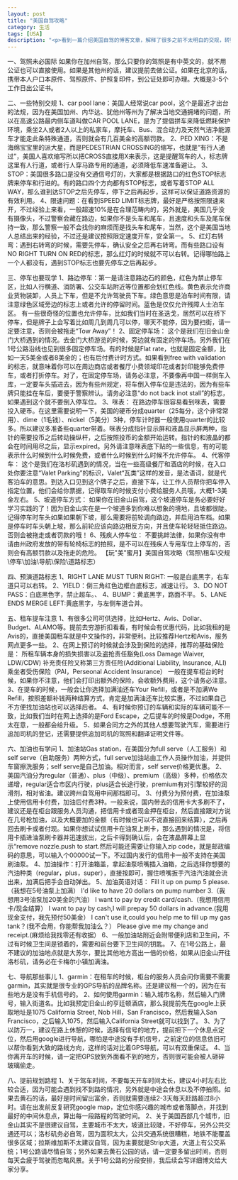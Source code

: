 ```yaml
---
layout: post
title: "美国自驾攻略"
category: 生活
tags: [USA]
description: "<p>看到一篇介绍美国自驾的博客文章，解释了很多之前不太明白的交规，转贴备忘。<a href=http://blog.sina.com.cn/s/blog_621571b70101mh52.html?tj=2><i class=icon-share></i>原文地址</a></p>"
---
```


一、驾照未必国际
如果你在加州自驾，那么只要你的驾照是有中英文的，就不用公证也可以直接使用。如果是其他州的话，建议提前去做公证。如果在北京的话，携带本人户口本原件、驾照原件、护照复印件，到公证处即可办理。大概是3-5个工作日出公证书。

二、一些特别交规
1、car pool lane：美国人经常说car pool，这个是最近才出台的法规，因为在美国加州、内华达、犹他州等州为了解决当地交通拥堵的问题，所以在高速公路最内侧车道叫做CAR POOL LANE，是为了提倡拼车来降低燃耗保护环境，乘坐2人或者2人以上的私家车，摩托车、Bus、混合动力及天然气洁净能源车才能走此条特殊通道，否则就会有几百美金的高额罚款。
2、PED XING：不是海绵宝宝里的派大星，而是PEDESTRIAN CROSSING的缩写，也就是“有行人通过”，美国人喜欢缩写所以把CROSS直接用X来表示，这是提醒驾车的人，标志牌这里有人行道，或者行人穿马路专用的通道，必须降低车速准备避让。
3、STOP：美国很多路口是没有交通信号灯的，大家都是根据路口的红色STOP标志牌来停车和行进的。有的路口四个方向都有STOP标志，或者写着STOP ALL WAY，那么谁到达STOP之后先停车，停下之后再起步，这样可以保证道路资源的有效利用。
4、限速问题：在看到SPEED LIMIT标志牌，最好是严格按照限速来开，不过经验上来看，一般超速10%是在合理范畴内的，另外就是，美国几乎没有摄像头，不过警察会藏在路边，如果你不是头车和尾车，且速度和头车及尾车保持一致，那么警察一般不会找你的麻烦而是找头车和尾车，当然，这个是美国当地人总结出来的经验，不过还是建议按照限定速度开车，安全第一。
5、红灯右转弯：遇到右转弯的时候，需要先停车，确认安全之后再右转弯。而有些路口设有NO RIGHT TURN ON RED的标志，那么红灯的时候就不可以右转。记得哪怕路上一个人都没有，遇到STOP标志也要先停车之后再起步。

三、停车也要现学
1、路边停车：第一是请注意路边石的颜色，红色为禁止停车区，比如人行横道、消防署、公交车站附近等位置都会划红色线。黄色表示允许商业货物装卸，人员上下车，但是不允许驾驶员下车。绿色意思是泊车时间有限，请注意绿色区域旁边的标志上或者允许的停留时间。蓝色是仅仅允许残障人士泊车区。
有一些很奇怪的位置也允许停车，比如我们当时在圣迭戈，居然可以在桥下停车，但是牌子上会写着比如周几到周几可以停，哪天不能停，因为要扫街，请一定要注意，否则会被拖走“Tow Away”！
2、固定停车场：
这个是我们在旧金山金门大桥遇到的情况。去金门大桥游览的时候，旁边就有固定的停车场。另外我们在1号公路沿线也见到很多固定停车场。有的时候是Flat rate，也就是固定金额，比如一天5美金或者8美金的；也有后付费计时方式。如果看到free with validation的标志，就意味着你可以在周边商店或者餐厅小费领域印花或者封印能够免费停车，或者打折停车。对了，在固定停车场，请务必注意，不要像再中国一样倒车入库，一定要车头插进去，因为有些州规定，将车倒入停车位是违法的，因为有些车牌只能挂在车后，要便于警察辨认。请务必注意“do not back inot stall”的标志，如果遇到这个就不要倒入停车位。
3、咪表：
在路边停车很容易看到咪表，需要投入硬币。在这里需要说明一下，美国的硬币分成quarter（25每分，这个非常常用）、dime（1毛钱）、nickel（5美分）3种，停车计时器一般使用quarter的比较多。所以建议多准备些quarter带着。咪表分成指针显示屏和液晶显示屏两种，指针的需要投币之后转动操纵杆，之后按照投币的金额开始运转。指针的和液晶的都会在时间用尽之后，显示expired。另外请注意咪表底下贴的一些信息，有的可能表示什么时候到什么时候免费，或者什么时候到什么时候不允许停车。
4、代客停车：
这个是我们在洛杉矶遇到的情况，当在一些高级餐厅和酒店的时候，在入口处你要注意“Valet Parking”的标识，Valet“瓦类”这样的发音，是法语词，就是代客泊车的意思。到达入口见到这个牌子之后，直接下车，让工作人员帮你把车停入指定位置，他们会给你票据，记得取车的时候支付小费给服务人员哦，大概1-3美金左右。
5、坡道停车方式：
如果你在旧金山自驾，这个坡道停车是务必要好好学习实践的了！因为旧金山实在是一个坡道多到你难以想象的境地，且坡都很陡。记得停车时车头如果如果朝下坡，那么需要将前轮调向路边，并启用泊车档。如果是停车时车头朝上坡，那么前轮应该向路边相反方向，并且使车轮轻轻抵住路边。否则会被拖走或者罚款的哦！
6、残疾人停车位：
不要挑衅法律，如果你没有申请由州政府发放的带有轮椅标志的拍照，是不可以在残疾人专用车位上停车的，否则会有高额罚款以及拖走的危险。
【玩"美"蜜月】美国自驾攻略（驾照\租车\交规\停车\加油\导航\保险\道路标志）

四、预演道路标志
1、RIGHT LANE MUST TURN RIGHT: 一般是白底黑字，右车道只可以右转。
2、YIELD：倒三角红色边框白底标志，减速让行。
3、DO NOT PASS：白底黑色字，禁止超车。、
4、BUMP：黄底黑字，路面不平。
5、LANE ENDS MERGE LEFT:黄底黑字，与左侧车道合并。

五、租车提车注意
1、有很多公司可供选择，比如Hertz、Avis、Dollar、Budget、ALAMO等。提前去穷游折扣看看，有时候会有优惠代码，比如我租的是Avis的，直接美国租车就是中文操作的，非常便利。比较推荐Hertz和Avis，服务网点更多一些。
2、在网上预订的时候就会涉及到保险的选择，推荐的基础保险是：
所租车辆本身的损失损害以及盗抢责任豁免(Loss Damage Waiver, LDW/CDW)
补充责任险又称第三方责任险(Additional Liability, Insurance, ALI)
乘坐者受伤保险（PAI，Perseonal Accident Insurance）
一般在提车柜台的时候，如果你不注意，他们会打印出额外的保险，会收额外费用，这个请务必注意。
3、在提车的时候，一般会让你选择加满油还车Your Refill，或者是不加满We Refill，按照差额补钱两种结算方式，肯定是加满油还车比较实惠，不过如果自己不方便找加油站也可以选择后者。
4、有时候你预订的车辆和实际的车辆可能不一致，比如我们当时在网上选择的是Ford Escape，之后提车的时候是Dodge，不用太在意，一般都会给升级。
5、如果合同方之外的其他人想要驾驶汽车，需要进行追加司机的登记，还需要提供追加司机的驾照和翻译证明文件等。

六、加油也有学问
1、加油站Gas station，在美国分为full serve（人工服务）和self serve（自助服务）两种方式，full serve加油站由工作人员操作加油，并提供车窗擦洗服务；self serve是自己加油。相对而言，self serve价格更优惠。
2、美国汽油分为regular（普通）、plus（中级）、premium（高级）多种，价格依次递增，regular适合市区内行驶，plus适合长途行驶，premium有对引擎较好的润滑剂，相对省油。建议跨州自驾用中间那档即可。
3、付费分为预付费，在加油泵上使用信用卡付费，加油后付费3种。一般来说，国内带去的信用卡大多刷不了，建议还是在柜台跟服务人员沟通，把信用卡或者现金押在柜台，然后直接跟对方说在几号枪加油，以及大概要加的金额（有时候也可以不说直接回来结算），之后再回去刷卡或者付现。如果你想试试信用卡在油泵上刷卡，那么遇到的情况是，将信用卡插进油泵刷卡器并迅速拔出，之后卡得到确认后，会在液晶屏幕上显示“remove nozzle.push to start.然后可能还需要让你输入zip code，就是邮政编码的意思，可以输入个00000试一下。不过国内发行的信用卡一般不支持在美国刷油泵。
4、加油操作：打开油箱盖，拿起油泵喷嘴插入油箱，之后选择你想要的汽油种类（regular，plus，super），直接按即可，握住喷嘴扳手汽油汽油就会流出来，加满后把手会自动弹出。
5、加油英语对话：
Fill it up on pump 5 please.（我想在5号油泵上加满）
I'd like to have 20 dollars on pump number 3.（我想用3号油泵加20美金的汽油）
I want to pay by credit card/cash.（我想用信用卡/现金结算）
I want to pay by cash,I will prepay 50 dollars in advance.(我用现金支付，我先预付50美金）
I can't use it,could you help me to fill up my gas tank？(我不会用，你能帮我加油么？）
Please give me my change and receipt.(麻烦给我找零还有收据）
6、一般加油站附近会附带便利店和卫生间，不过有时候卫生间是锁着的，需要和前台要下卫生间的钥匙。
7、在1号公路上，最不建议的加油地点就是大苏尔，要比其他地方高出一倍的价格，如果从旧金山开往洛杉矶，请务必在卡梅尔小镇加满油。

七、导航那些事儿
1、garmin：在租车的时候，柜台的服务人员会问你需要不需要garmin，其实就是很专业的GPS导航的品牌名称。还是建议租一个的，因为在有些地方是没有手机信号的。
2、如何使用garmin：输入城市名称，然后输入门牌号，输入街道名。比如我预定旧金山的亨廷顿酒店，那么我提前先在google上获取地址是1075 California Street, Nob Hill，San Francisco，然后我输入San Francisco，之后输入1075，然后输入California Street就可以找到了。
3、为了以防万一，建议在路上休憩的时候，选择有信号的地方，提前把下一个休息点定位，然后用google进行导航，哪怕是中途没有手机信号，之前定位的信息依旧可以帮你看到大致的路线方向，这样的话对比着GPS导航，可以有双重保证。
4、当你离开车的时候，请一定把GPS放到外面看不到的地方，否则很可能会被人砸碎玻璃偷走。

八、提前规划路程
1、关于驾车时间，不要每天开车时间太长，建议4小时左右比较合适，因为可能会遇到找不到路的情况，另外就是中途会休息以及不停拍照。如果去黄石的话，最好是时间留出富余，否则就需要连续2-3天每天赶路超过8小时。请在出发前反复研究google map，定位你感兴趣的城市或者落脚点，并找到最好的中间休息点，算出每一段路程的驾驶时间。
2、关于美国西部几个城市，旧金山其实不是很建议自驾，主要城市不太大，坡道比较陡，不好停车，另外公共交通还可以；洛杉矶务必自驾，因为面积太大，公共交通系统很糟糕，地铁不能覆盖很多区域；拉斯维加斯不太建议自驾，因为主要就是Strip大道，大道上有公交系统；1号公路请尽情自驾；另外如果去黄石公园的话，请一定要多留出时间，否则每天会疲于驾驶而忽略风景。关于1号公路的分段安排，我后续会写详细博文给大家分享。

